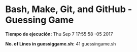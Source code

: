 # Bash, Make, Git, and GitHub - Guessing Game
**Tiempo de ejecución:** Thu Sep 7 17:55:58 -05 2017 

**No. of Lines in guessiggame.sh:**  41 guessingame.sh 

